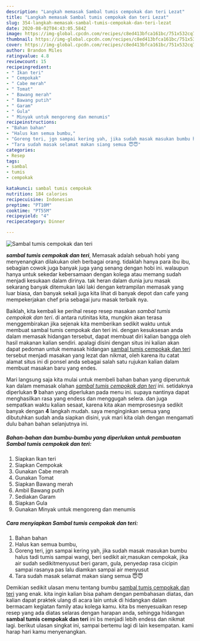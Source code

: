```yaml
---
description: "Langkah memasak Sambal tumis cempokak dan teri Lezat"
title: "Langkah memasak Sambal tumis cempokak dan teri Lezat"
slug: 354-langkah-memasak-sambal-tumis-cempokak-dan-teri-lezat
date: 2020-08-02T04:43:05.584Z
image: https://img-global.cpcdn.com/recipes/c8ed413bfca161bc/751x532cq70/sambal-tumis-cempokak-dan-teri-foto-resep-utama.jpg
thumbnail: https://img-global.cpcdn.com/recipes/c8ed413bfca161bc/751x532cq70/sambal-tumis-cempokak-dan-teri-foto-resep-utama.jpg
cover: https://img-global.cpcdn.com/recipes/c8ed413bfca161bc/751x532cq70/sambal-tumis-cempokak-dan-teri-foto-resep-utama.jpg
author: Brandon Miles
ratingvalue: 4.8
reviewcount: 15
recipeingredient:
- " Ikan teri"
- " Cempokak"
- " Cabe merah"
- " Tomat"
- " Bawang merah"
- " Bawang putih"
- " Garam"
- " Gula"
- " Minyak untuk mengoreng dan menumis"
recipeinstructions:
- "Bahan bahan"
- "Halus kan semua bumbu,"
- "Goreng teri, jgn sampai kering yah, jika sudah masak masukan bumbu halus tadi tumis sampai wangi, beri sedikit air,masukan cempokak, jika air sudah sedikitmenyusut beri garam, gula, penyedap rasa cicipin sampai rasanya pas lalu diamkan sampai air menyusut"
- "Tara sudah masak selamat makan siang semua 😇😇"
categories:
- Resep
tags:
- sambal
- tumis
- cempokak

katakunci: sambal tumis cempokak 
nutrition: 184 calories
recipecuisine: Indonesian
preptime: "PT10M"
cooktime: "PT55M"
recipeyield: "4"
recipecategory: Dinner

---
```



![Sambal tumis cempokak dan teri](https://img-global.cpcdn.com/recipes/c8ed413bfca161bc/751x532cq70/sambal-tumis-cempokak-dan-teri-foto-resep-utama.jpg)

<b><i>sambal tumis cempokak dan teri</i></b>, Memasak adalah sebuah hobi yang menyenangkan dilakukan oleh berbagai orang. tidaklah hanya para ibu ibu, sebagian cowok juga banyak juga yang senang dengan hobi ini. walaupun hanya untuk sekedar kebersamaan dengan kolega atau memang sudah menjadi kesukaan dalam dirinya. tak heran dalam dunia juru masak sekarang banyak ditemukan laki laki dengan ketrampilan memasak yang luar biasa, dan banyak sekali juga kita lihat di banyak depot dan cafe yang mempekerjakan chef pria sebagai juru masak terbaik nya.



Baiklah, kita kembali ke perihal resep resep masakan <i>sambal tumis cempokak dan teri</i>. di antara rutinitas kita, mungkin akan terasa menggembirakan jika sejenak kita memberikan sedikit waktu untuk membuat sambal tumis cempokak dan teri ini. dengan kesuksesan anda dalam memasak hidangan tersebut, dapat membuat diri kalian bangga oleh hasil makanan kalian sendiri. apalagi disini dengan situs ini kalian akan dapat pedoman untuk memasak hidangan <u>sambal tumis cempokak dan teri</u> tersebut menjadi masakan yang lezat dan nikmat, oleh karena itu catat alamat situs ini di ponsel anda sebagai salah satu rujukan kalian dalam membuat masakan baru yang endes.


Mari langsung saja kita mulai untuk membeli bahan bahan yang diperuntuk kan dalam memasak olahan <u><i>sambal tumis cempokak dan teri</i></u> ini. setidaknya diperlukan <b>9</b> bahan yang diperlukan pada menu ini. supaya nantinya dapat menghasilkan rasa yang endess dan menggugah selera. dan juga sempatkan waktu kalian sesaat, karena kita akan memprosesnya sedikit banyak dengan <b>4</b> langkah mudah. saya menginginkan semua yang dibutuhkan sudah anda siapkan disini, yuk mari kita olah dengan mengamati dulu bahan bahan selanjutnya ini.

<!--inarticleads1-->

##### Bahan-bahan dan bumbu-bumbu yang diperlukan untuk pembuatan Sambal tumis cempokak dan teri:

1. Siapkan  Ikan teri
1. Siapkan  Cempokak
1. Gunakan  Cabe merah
1. Gunakan  Tomat
1. Siapkan  Bawang merah
1. Ambil  Bawang putih
1. Sediakan  Garam
1. Siapkan  Gula
1. Gunakan  Minyak untuk mengoreng dan menumis




<!--inarticleads2-->

##### Cara menyiapkan Sambal tumis cempokak dan teri:

1. Bahan bahan
1. Halus kan semua bumbu,
1. Goreng teri, jgn sampai kering yah, jika sudah masak masukan bumbu halus tadi tumis sampai wangi, beri sedikit air,masukan cempokak, jika air sudah sedikitmenyusut beri garam, gula, penyedap rasa cicipin sampai rasanya pas lalu diamkan sampai air menyusut
1. Tara sudah masak selamat makan siang semua 😇😇




Demikian sedikit ulasan menu tentang bumbu <u>sambal tumis cempokak dan teri</u> yang enak. kita ingin kalian bisa paham dengan pembahasan diatas, dan kalian dapat praktek ulang di acara lain untuk di hidangkan dalam bermacam kegiatan family atau kolega kamu. kita bs menyesuaikan resep resep yang ada diatas selaras dengan harapan anda, sehingga hidangan <b>sambal tumis cempokak dan teri</b> ini bs menjadi lebih endess dan nikmat lagi. berikut ulasan singkat ini, sampai bertemu lagi di lain kesempatan. kami harap hari kamu menyenangkan.
